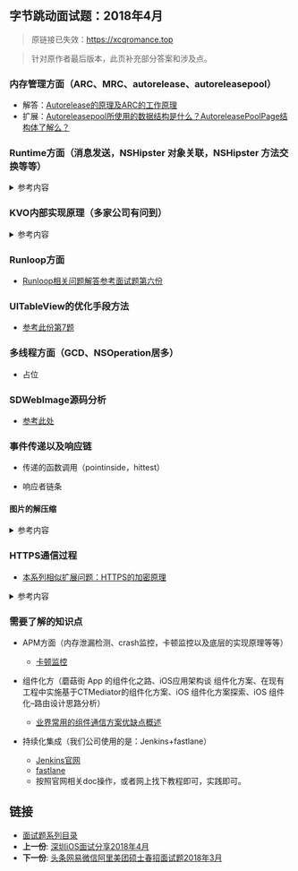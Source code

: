 
## 字节跳动面试题：2018年4月

> 原链接已失效：https://xcqromance.top

> 针对原作者最后版本，此页补充部分答案和涉及点。

###  内存管理方面（ARC、MRC、autorelease、autoreleasepool）
* 解答：[Autorelease的原理及ARC的工作原理](./03interview-iOS-3.md)
* 扩展：[Autoreleasepool所使用的数据结构是什么？AutoreleasePoolPage结构体了解么？](./21出一套iOS高级面试题2018年7月.md#iOS基础题)

### Runtime方面（消息发送，NSHipster 对象关联，NSHipster 方法交换等等）

<details>
<summary> 参考内容 </summary>

#### 消息发送

> 一个对象的方法像这样[obj foo]，编译器转成消息发送objc_msgSend(obj, foo)，Runtime时执行的流程是这样的：

- 首先，通过obj的isa指针找到它的 class ;
- 在 class 的 method list 找 foo ;
- 如果 class 中没到 foo，继续往它的 superclass 中找 ;
- 一旦找到 foo 这个函数，就去执行它的实现IMP 。


##### 三级转发

```
+ (BOOL)resolveInstanceMethod:(SEL)sel {
    return YES;//返回YES，进入下一步转发
}

- (id)forwardingTargetForSelector:(SEL)aSelector {
    return nil;//返回nil，进入下一步转发
}

- (NSMethodSignature *)methodSignatureForSelector:(SEL)aSelector {
    if ([NSStringFromSelector(aSelector) isEqualToString:@"foo"]) {
        return [NSMethodSignature signatureWithObjCTypes:"v@:"];//，进入forwardInvocation
    }
    
    return [super methodSignatureForSelector:aSelector];
}

- (void)forwardInvocation:(NSInvocation *)anInvocation {
    SEL sel = anInvocation.selector;

    Person *p = [Person new];
    if([p respondsToSelector:sel]) {
        [anInvocation invokeWithTarget:p];
    }
    else {
        [self doesNotRecognizeSelector:sel];
    }

}

```
#### 对象关联

> 关联对象(Objective-C Associated Objects)给分类增加属性

```
//关联对象
void objc_setAssociatedObject(id object, const void *key, id value, objc_AssociationPolicy policy)
//获取关联的对象
id objc_getAssociatedObject(id object, const void *key)
//移除关联的对象
void objc_removeAssociatedObjects(id object)

id object：被关联的对象
const void *key：关联的key，要求唯一
id value：关联的对象
objc_AssociationPolicy policy：内存管理的策略

```

#### 方法交换

- swizzling应该只在+load中完成。 在 Objective-C 的运行时中，每个类有两个方法都会自动调用。+load 是在一个类被初始装载时调用，+initialize 是在应用第一次调用该类的类方法或实例方法前调用的。两个方法都是可选的，并且只有在方法被实现的情况下才会被调用。

- swizzling应该只在dispatch_once 中完成,由于swizzling 改变了全局的状态，所以我们需要确保每个预防措施在运行时都是可用的。原子操作就是这样一个用于确保代码只会被执行一次的预防措施，就算是在不同的线程中也能确保代码只执行一次。Grand Central Dispatch 的 dispatch_once满足了所需要的需求，并且应该被当做使用swizzling 的初始化单例方法的标准。

```objc

+ (void)load {
    static dispatch_once_t onceToken;
    dispatch_once(&onceToken, ^{
        Class class = [self class];
        SEL originalSelector = @selector(viewDidLoad);
        SEL swizzledSelector = @selector(devViewDidLoad);
        
        Method originalMethod = class_getInstanceMethod(class,originalSelector);
        Method swizzledMethod = class_getInstanceMethod(class,swizzledSelector);
        
        //judge the method named  swizzledMethod is already existed.
        BOOL didAddMethod = class_addMethod(class, originalSelector, method_getImplementation(swizzledMethod), method_getTypeEncoding(swizzledMethod));
        // if swizzledMethod is already existed.
        if (didAddMethod) {
            class_replaceMethod(class, swizzledSelector, method_getImplementation(originalMethod), method_getTypeEncoding(originalMethod));
        }
        else {
            method_exchangeImplementations(originalMethod, swizzledMethod);
        }
    });
}
```


</details>

### KVO内部实现原理（多家公司有问到）

<details>
<summary> 参考内容 </summary>

> KVO是基于runtime机制实现的

- 当某个类的属性对象第一次被观察时，系统就会在运行期动态地创建该类的一个派生类，在这个派生类中重写基类中任何被观察属性的setter 方法。派生类在被重写的setter方法内实现真正的通知机制
- 如果原类为ClassName，那么生成的派生类名为NSKVONotifying_ClassName
- 每个类对象中都有一个isa指针指向当前类，当一个类对象的第一次被观察，那么系统会偷偷将isa指针指向动态生成的派生类，从而在给被监控属性赋值时执行的是派生类的setter方法
- 键值观察通知依赖于NSObject 的两个方法: willChangeValueForKey: 和 didChangevlueForKey:；在一个被观察属性发生改变之前， willChangeValueForKey:一定会被调用，这就 会记录旧的值。而当改变发生后，didChangeValueForKey:会被调用，继而 observeValueForKey:ofObject:change:context: 也会被调用。
- 补充：KVO的这套实现机制中苹果还偷偷重写了class方法，让我们误认为还是使用的当前类，从而达到隐藏生成的派生类

</details>

### Runloop方面
* [Runloop相关问题解答参考面试题第六份](./06iOS基础问题系列2017年.md)

### UITableView的优化手段方法 

* [参考此份第7题](./06iOS基础问题系列2017年.md)

###  多线程方面（GCD、NSOperation居多）

* 占位

###  SDWebImage源码分析
*  [参考此处](./02interview-iOS-2.md)

###  事件传递以及响应链

* 传递的函数调用（pointinside，hittest）

* 响应者链条

#### 图片的解压缩

<details>
<summary> 参考内容 </summary>
>  在主线程的下一个 run loop 到来时，Core Animation 提交了这个隐式的 transaction ，这个过程可能会对图片进行 copy 操作，而受图片是否字节对齐等因素的影响，这个 copy 操作可能会涉及以下部分或全部步骤：

> 在将磁盘中的图片渲染到屏幕之前，必须先要得到图片的原始像素数据，才能执行后续的绘制操作，这就是为什么需要对图片解压缩的原因

* 	分配内存缓冲区用于管理文件 IO 和解压缩操作；
* 	将文件数据从磁盘读到内存中；
* 	将压缩的图片数据解码成未压缩的位图形式，这是一个非常耗时的 CPU 操作；
	*  解压缩后的图片大小与原始文件大小之间没有任何关系，而只与图片的像素有关 
* 	最后 Core Animation 使用未压缩的位图数据渲染 UIImageView 的图层。
</details>


### HTTPS通信过程

- [本系列相似扩展问题：HTTPS的加密原理](./02interview-iOS-2.md)

<details>
<summary> 参考内容 </summary>

* 客户端发起SSL通信，报文中包含客户端支持的SSL的指定版本，加密组件列表(加密算法及密码长度)
* 服务端通过SSL通信，将SSL版本及加密算法版本中的一组发送至客户端.
* 服务端发送客户端Certificate报文，报文中包含公开密钥证书.
* 客户端验证证书的合法性(颁发证书的机构是否合法，证书中包含的网站地址是否与正在访问的地址一致等),如果证书受信任，则浏览器栏里面会显示一个小锁头，否则会给出证书不受信的提示;如果证书受信任，或者用户接受了不受信的证书，客户端会生成一个Pre-master secret的随机密码串，并且通过接受到公钥加密.
* 服务端会通过私钥解密出Pre-master sercret随机密码串，通过Pre-master sercret解密密发来的握手信息，并验证Hash是否与浏览器发来的一致.之后通过密码加密一段握手信息，发给客户端.
* 客户端解密并计算握手信息的Hash,如果与Server发来的Hash一致，此时握手过程结束，利用对称加密算法进行加密.

</details>

### 需要了解的知识点

* APM方面（内存泄漏检测、crash监控，卡顿监控以及底层的实现原理等等）
	* [卡顿监控](19新浪公司iOS面试题2019年6月.md)

* 组件化方（蘑菇街 App 的组件化之路、iOS应用架构谈 组件化方案、在现有工程中实施基于CTMediator的组件化方案、iOS 组件化方案探索、iOS 组件化–路由设计思路分析）
	* [业界常用的组件通信方案优缺点概述](https://github.com/DevDragonLi/ProtocolServiceKit#业界常用的组件通信方案)
* 持续化集成（我们公司使用的是：Jenkins+fastlane）
	* [Jenkins官网](https://www.jenkins.io)
	* [fastlane](https://docs.fastlane.tools)
	* 按照官网相关doc操作，或者网上找下教程即可，实践即可。

## 链接

- [面试题系列目录](../README.md)
- **上一份**: [深圳iOS面试分享2018年4月](07深圳iOS面试分享2018年4月.md)
- **下一份**: [头条网易微信阿里美团硕士春招面试题2018年3月](09头条网易微信阿里美团硕士春招面试题2018年3月.md)

